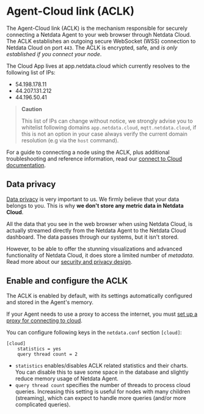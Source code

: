 # Agent-Cloud link (ACLK)

The Agent-Cloud link (ACLK) is the mechanism responsible for securely connecting a Netdata Agent to your web browser
through Netdata Cloud. The ACLK establishes an outgoing secure WebSocket (WSS) connection to Netdata Cloud on port
`443`. The ACLK is encrypted, safe, and _is only established if you connect your node_.

The Cloud App lives at app.netdata.cloud which currently resolves to the following list of IPs:

- 54.198.178.11
- 44.207.131.212
- 44.196.50.41

> **Caution**
>
>This list of IPs can change without notice, we strongly advise you to whitelist following domains `app.netdata.cloud`, `mqtt.netdata.cloud`, if this is not an option in your case always verify the current domain resolution (e.g via the `host` command).

For a guide to connecting a node using the ACLK, plus additional troubleshooting and reference information, read our [connect to Cloud
documentation](/src/claim/README.md).

## Data privacy

[Data privacy](https://netdata.cloud/privacy/) is very important to us. We firmly believe that your data belongs to
you. This is why **we don't store any metric data in Netdata Cloud**.

All the data that you see in the web browser when using Netdata Cloud, is actually streamed directly from the Netdata Agent to the Netdata Cloud dashboard. The data passes through our systems, but it isn't stored.

However, to be able to offer the stunning visualizations and advanced functionality of Netdata Cloud, it does store a limited number of _metadata_. Read more about our [security and privacy design](/docs/security-and-privacy-design/README.md).

## Enable and configure the ACLK

The ACLK is enabled by default, with its settings automatically configured and stored in the Agent's memory.

If your Agent needs to use a proxy to access the internet, you must [set up a proxy for
connecting to cloud](/src/claim/README.md).

You can configure following keys in the `netdata.conf` section `[cloud]`:

```text
[cloud]
    statistics = yes
    query thread count = 2
```

- `statistics` enables/disables ACLK related statistics and their charts. You can disable this to save some space in the database and slightly reduce memory usage of Netdata Agent.
- `query thread count` specifies the number of threads to process cloud queries. Increasing this setting is useful for nodes with many children (streaming), which can expect to handle more queries (and/or more complicated queries).
